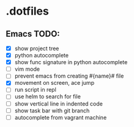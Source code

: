 # .dotfiles

## Emacs TODO:
- [x] show project tree
- [x] python autocomplete
- [x] show func signature in python autocomplete
- [ ] vim mode
- [ ] prevent emacs from creating #{name}# file
- [x] movement on screen, ace jump
- [ ] run script in repl
- [ ] use helm to search for file
- [ ] show vertical line in indented code
- [ ] show task bar with git branch
- [ ] autocomplete from vagrant machine
